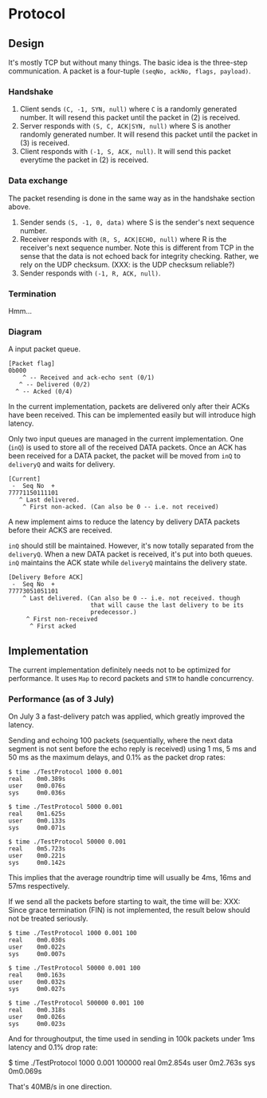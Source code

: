 # Protocol

## Design

It's mostly TCP but without many things. The basic idea is the three-step
communication. A packet is a four-tuple `(seqNo, ackNo, flags, payload)`.

### Handshake

1. Client sends `(C, -1, SYN, null)` where `C` is a randomly generated
   number. It will resend this packet until the packet in (2) is received.
2. Server responds with `(S, C, ACK|SYN, null)` where S is another randomly
   generated number. It will resend this packet until the packet in (3)
   is received.
3. Client responds with `(-1, S, ACK, null)`. It will send this packet
   everytime the packet in (2) is received.

### Data exchange

The packet resending is done in the same way as in the handshake section
above.

1. Sender sends `(S, -1, 0, data)` where S is the sender's next
   sequence number.
2. Receiver responds with `(R, S, ACK|ECHO, null)` where R is the receiver's
   next sequence number. Note this is different from TCP in the sense that
   the data is not echoed back for integrity checking. Rather, we rely
   on the UDP checksum. (XXX: is the UDP checksum reliable?)
3. Sender responds with `(-1, R, ACK, null)`.

### Termination

Hmm...

### Diagram

A input packet queue.

    [Packet flag]
    0b000
        ^ -- Received and ack-echo sent (0/1)
       ^ -- Delivered (0/2)
      ^ -- Acked (0/4)

In the current implementation, packets are delivered only after their
ACKs have been received. This can be implemented easily but will introduce
high latency.

Only two input queues are managed in the current implementation. One (`inQ`)
is used to store all of the received DATA packets. Once an ACK has been
received for a DATA packet, the packet will be moved from `inQ` to
`deliveryQ` and waits for delivery.

    [Current]
     -  Seq No  + 
    77771150111101
       ^ Last delivered.
        ^ First non-acked. (Can also be 0 -- i.e. not received)

A new implement aims to reduce the latency by delivery DATA packets before
their ACKS are received.

`inQ` should still be maintained. However, it's now totally separated from
the `deliveryQ`. When a new DATA packet is received, it's put into both
queues. `inQ` maintains the ACK state while `deliveryQ` maintains the
delivery state.

    [Delivery Before ACK]
     -  Seq No  + 
    77773051051101
        ^ Last delivered. (Can also be 0 -- i.e. not received. though
                           that will cause the last delivery to be its
                           predecessor.)
         ^ First non-received
          ^ First acked

## Implementation

The current implementation definitely needs not to be optimized for
performance. It uses `Map` to record packets and `STM` to handle concurrency.

### Performance (as of 3 July)

On July 3 a fast-delivery patch was applied, which greatly improved
the latency.

Sending and echoing 100 packets (sequentially, where the next data segment
is not sent before the echo reply is received) using 1 ms, 5 ms and 50 ms
as the maximum delays, and 0.1% as the packet drop rates:

    $ time ./TestProtocol 1000 0.001
    real    0m0.389s
    user    0m0.076s
    sys     0m0.036s
    
    $ time ./TestProtocol 5000 0.001
    real    0m1.625s
    user    0m0.133s
    sys     0m0.071s
    
    $ time ./TestProtocol 50000 0.001
    real    0m5.723s
    user    0m0.221s
    sys     0m0.142s

This implies that the average roundtrip time will usually be 4ms, 16ms
and 57ms respectively.

If we send all the packets before starting to wait, the time will be:
XXX: Since grace termination (FIN) is not implemented, the result below
should not be treated seriously.

    $ time ./TestProtocol 1000 0.001 100
    real    0m0.030s
    user    0m0.022s
    sys     0m0.007s
    
    $ time ./TestProtocol 50000 0.001 100
    real    0m0.163s
    user    0m0.032s
    sys     0m0.027s
    
    $ time ./TestProtocol 500000 0.001 100
    real    0m0.318s
    user    0m0.026s
    sys     0m0.023s

And for throughoutput, the time used in sending in 100k packets under
1ms latency and 0.1% drop rate:

$ time ./TestProtocol 1000 0.001 100000
real    0m2.854s
user    0m2.763s
sys     0m0.069s

That's 40MB/s in one direction.

